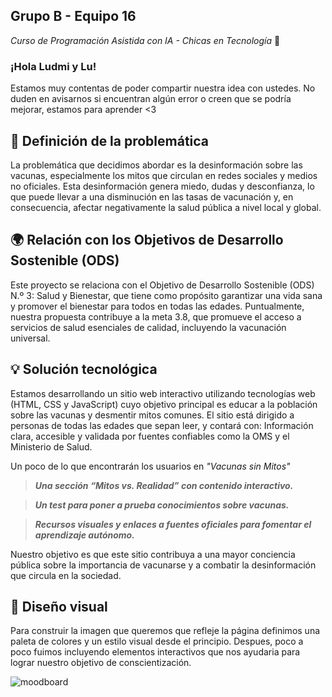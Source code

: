 ## Grupo B - Equipo 16
_Curso de Programación Asistida con IA - Chicas en Tecnología_ 🚀

### ¡Hola Ludmi y Lu! ###
Estamos muy contentas de poder compartir nuestra idea con ustedes. No duden en avisarnos si encuentran algún error o creen que se podría mejorar, estamos para aprender <3

## 🧠 Definición de la problemática
La problemática que decidimos abordar es la desinformación sobre las vacunas, especialmente los mitos que circulan en redes sociales y medios no oficiales. Esta desinformación genera miedo, dudas y desconfianza, lo que puede llevar a una disminución en las tasas de vacunación y, en consecuencia, afectar negativamente la salud pública a nivel local y global.

## 🌍 Relación con los Objetivos de Desarrollo Sostenible (ODS)
Este proyecto se relaciona con el Objetivo de Desarrollo Sostenible (ODS) N.º 3: Salud y Bienestar, que tiene como propósito garantizar una vida sana y promover el bienestar para todos en todas las edades. Puntualmente, nuestra propuesta contribuye a la meta 3.8, que promueve el acceso a servicios de salud esenciales de calidad, incluyendo la vacunación universal.

## 💡 Solución tecnológica
Estamos desarrollando un sitio web interactivo utilizando tecnologías web (HTML, CSS y JavaScript) cuyo objetivo principal es educar a la población sobre las vacunas y desmentir mitos comunes. El sitio está dirigido a personas de todas las edades que sepan leer, y contará con:
Información clara, accesible y validada por fuentes confiables como la OMS y el Ministerio de Salud.

Un poco de lo que encontrarán los usuarios en _"Vacunas sin Mitos"_


> ***Una sección “Mitos vs. Realidad” con contenido interactivo.***

> ***Un test para poner a prueba conocimientos sobre vacunas.***

> ***Recursos visuales y enlaces a fuentes oficiales para fomentar el aprendizaje autónomo.***

Nuestro objetivo es que este sitio contribuya a una mayor conciencia pública sobre la importancia de vacunarse y a combatir la desinformación que circula en la sociedad.

## 🎨 Diseño visual

Para construir la imagen que queremos que refleje la página definimos una paleta de colores y un estilo visual desde el principio. Despues, poco a poco fuimos incluyendo elementos interactivos que nos ayudaria para lograr nuestro objetivo de conscientización.
 
![moodboard](https://github.com/user-attachments/assets/236d8c3c-1467-43e8-9406-f2afa401c0d4)



